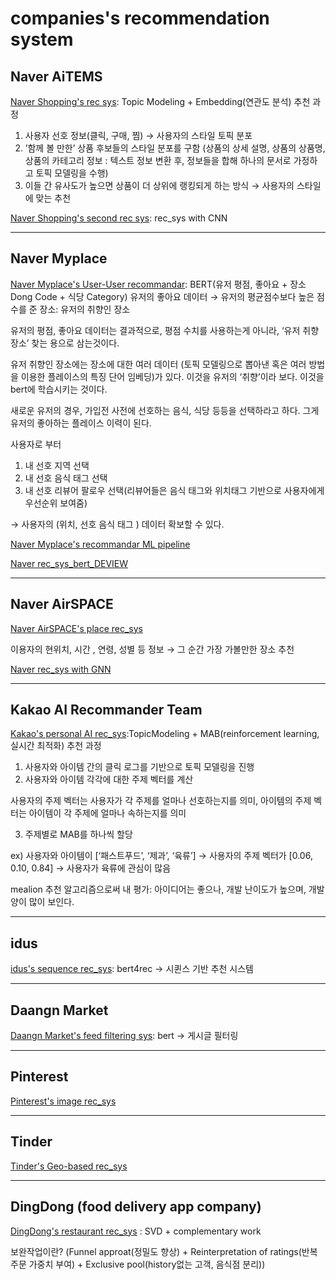 #  companies's recommendation system

## Naver AiTEMS
[Naver Shopping's rec sys](https://13.209.180.197/blog/274/): Topic Modeling + Embedding(연관도 분석)
  추천 과정
  1. 사용자 선호 정보(클릭, 구매, 찜) → 사용자의 스타일 토픽 분포
  2. ’함께 볼 만한’ 상품 후보들의 스타일 분포를 구함
  (상품의 상세 설명, 상품의 상품명, 상품의 카테고리 정보 : 텍스트 정보 변환 후, 정보들을 합해 하나의 문서로 가정하고 토픽 모델링을 수행)
  3. 이들  간 유사도가 높으면 상품이 더 상위에 랭킹되게 하는 방식 → 사용자의 스타일에 맞는 추천
  
 [Naver Shopping's second rec sys](https://blog.naver.com/naver_search/221086300708):  rec_sys with CNN
 
 ---------------------------------------------------------------------------------------------------------------------------------
 ## Naver Myplace
 
 [Naver Myplace's User-User recommandar](https://devchopin.com/blog/326/): BERT(유저 평점, 좋아요 + 장소 Dong Code + 식당 Category)
   유저의 좋아요 데이터 → 유저의 평균점수보다 높은 점수를 준 장소: 유저의 취향인 장소
   
  유저의 평점, 좋아요 데이터는 결과적으로, 평점 수치를 사용하는게 아니라, ‘유저 취향 장소’ 찾는 용으로 삼는것이다.
  
  유저 취향인 장소에는 장소에 대한 여러 데이터 (토픽 모델링으로 뽑아낸 혹은 여러 방법을 이용한 플레이스의 특징 단어 임베딩)가 있다. 이것을 유저의 ‘취향’이라 보다. 이것을 bert에 학습시키는 것이다.  
  
  새로운 유저의 경우, 가입전 사전에 선호하는 음식, 식당 등등을 선택하라고 하다. 그게 유저의 좋아하는 플레이스 이력이 된다. 

  사용자로 부터
  1. 내 선호 지역 선택
  2. 내 선호 음식 태그 선택
  3. 내 선호 리뷰어 팔로우 선택(리뷰어들은 음식 태그와 위치태그 기반으로 사용자에게 우선순위 보여줌) 

  → 사용자의 (위치, 선호 음식 태그 ) 데이터 확보할 수 있다.
  
 [Naver Myplace's recommandar ML pipeline](https://medium.com/naver-place-dev/naver-g%ED%94%8C%EB%A0%88%EC%9D%B4%EC%8A%A4ai%EA%B0%9C%EB%B0%9C-%EB%B6%80%EC%84%9C%EC%9D%98-ml-pipeline-%EC%9C%A0%EC%A0%80%EC%B6%94%EC%B2%9C-%EA%B3%BC%EC%A0%9C-%EC%82%AC%EB%A1%80-%EC%A4%91%EC%8B%AC%EC%9C%BC%EB%A1%9C-e5a596f80d7)
 
 [Naver rec_sys_bert_DEVIEW](https://deview.kr/2021/sessions/523)
 
 ---------------------------------------------------------------------------------------------------------------------------------
 ## Naver AirSPACE 
 [Naver AirSPACE's place rec_sys](https://blog.naver.com/naver_search/221240314802)
 
 이용자의 현위치, 시간 , 연령, 성별 등 정보 → 그 순간 가장 가볼만한 장소 추천
 
 
 [Naver rec_sys with GNN](https://tv.naver.com/v/23652392/list/753227)
 
 ---------------------------------------------------------------------------------------------------------------------------------
 
 ## Kakao AI Recommander Team
 [Kakao's personal AI rec_sys](https://tech.kakao.com/2021/06/25/kakao-ai-recommendation-01/):TopicModeling + MAB(reinforcement learning, 실시간 최적화)
  추천 과정

  1. 사용자와 아이템 간의 클릭 로그를 기반으로 토픽 모델링을 진행
  2. 사용자와 아이템 각각에 대한 주제 벡터를 계산

   사용자의 주제 벡터는 사용자가 각 주제를 얼마나 선호하는지를 의미, 
   아이템의 주제 벡터는 아이템이 각 주제에 얼마나 속하는지를 의미

  3. 주제별로 MAB를 하나씩 할당

  ex) 사용자와 아이템이 [‘패스트푸드’, ‘제과’, ‘육류’] → 사용자의 주제 벡터가 [0.06, 0.10, 0.84] →  사용자가 육류에 관심이 많음

  mealion 추천 알고리즘으로써 내 평가: 아이디어는 좋으나, 개발 난이도가 높으며, 개발 양이 많이 보인다.
  
   ---------------------------------------------------------------------------------------------------------------------------------
  
  ## idus
  [idus's sequence rec_sys](https://medium.com/idus-tech/bert4rec%EC%9D%84-%EC%9D%B4%EC%9A%A9%ED%95%9C-%EC%8B%9C%ED%80%80%EC%8A%A4-%EA%B8%B0%EB%B0%98-%EC%B6%94%EC%B2%9C-%EC%8B%9C%EC%8A%A4%ED%85%9C%EA%B0%9C%EB%B0%9C-7933d8d3a839): bert4rec -> 시퀸스 기반 추천 시스템
  
   ---------------------------------------------------------------------------------------------------------------------------------
   
   ## Daangn Market
   [Daangn Market's feed filtering sys](https://medium.com/daangn/%EB%94%A5%EB%9F%AC%EB%8B%9D%EC%9C%BC%EB%A1%9C-%EB%8F%99%EB%84%A4%EC%83%9D%ED%99%9C-%EA%B2%8C%EC%8B%9C%EA%B8%80-%ED%95%84%ED%84%B0%EB%A7%81%ED%95%98%EA%B8%B0-263cfe4bc58d): bert -> 게시글 필터링
   
   ---------------------------------------------------------------------------------------------------------------------------------
   
   ## Pinterest
   [Pinterest's image rec_sys](https://brunch.co.kr/@andrewhwan/60)
   
  ---------------------------------------------------------------------------------------------------------------------------------
  
  ## Tinder
  [Tinder's Geo-based rec_sys](https://brunch.co.kr/@andrewhwan/58)

  ---------------------------------------------------------------------------------------------------------------------------------
      
   
   ## DingDong (food delivery app company)
   [DingDong's restaurant rec_sys](https://medium.com/honeybees-engineering/%EB%9D%B5%EB%8F%99-%EC%9D%8C%EC%8B%9D-%EC%B6%94%EC%B2%9C-%EC%8B%9C%EC%8A%A4%ED%85%9C-restaurant-recommender-system-6eef4b5de68b) : SVD + complementary work 
    
   보완작업이란? (Funnel approat(정밀도 향상) + Reinterpretation of ratings(반복 주문 가중치 부여) +  Exclusive pool(history없는 고객, 음식점 분리))
